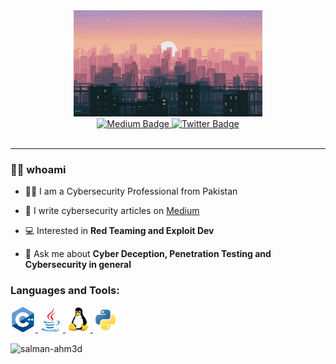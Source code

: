 <div id="header" align="center">
  <img src="https://raw.githubusercontent.com/salman-ahm3d/salman-ahm3d/main/509848-Pixel-Art-Pixel.png" alt="Cool Pixel Art" width=60% height=60%>
  <div id="badges">
  <a href="https://salmanahmed69890.medium.com/">
    <img src="https://img.shields.io/badge/Medium-black?logo=medium&logoColor=white&style=for-the-badge" alt="Medium Badge"/>
  </a>
  <a href="https://twitter.com/porcupine690">
  <img src="https://img.shields.io/badge/Twitter-blue?style=for-the-badge&logo=twitter&logoColor=white" alt="Twitter Badge"/><br>
    <img src="https://komarev.com/ghpvc/?username=salman-ahm3d&style=flat-square&color=blue" alt=""/>
  </a>
</div>
  </div>
  <hr>

### 👨‍💻 whoami
- 👨‍🎓 I am a Cybersecurity Professional from Pakistan

- 📝 I write cybersecurity articles on [Medium](salmanahmed69890.medium.com)

- 💻 Interested in **Red Teaming and Exploit Dev**

- 💬 Ask me about **Cyber Deception, Penetration Testing and Cybersecurity in general**



<h3 align="left">Languages and Tools:</h3>
<p align="left"> <a href="https://www.w3schools.com/cpp/" target="_blank" rel="noreferrer"> <img src="https://raw.githubusercontent.com/devicons/devicon/master/icons/cplusplus/cplusplus-original.svg" alt="cplusplus" width="40" height="40"/> </a> <a href="https://www.java.com" target="_blank" rel="noreferrer"> <img src="https://raw.githubusercontent.com/devicons/devicon/master/icons/java/java-original.svg" alt="java" width="40" height="40"/> </a> <a href="https://www.linux.org/" target="_blank" rel="noreferrer"> <img src="https://raw.githubusercontent.com/devicons/devicon/master/icons/linux/linux-original.svg" alt="linux" width="40" height="40"/> </a> <a href="https://www.python.org" target="_blank" rel="noreferrer"> <img src="https://raw.githubusercontent.com/devicons/devicon/master/icons/python/python-original.svg" alt="python" width="40" height="40"/> </a> </p>

<p><img align="center" src="https://github-readme-stats.vercel.app/api/top-langs?username=salman-ahm3d&show_icons=true&locale=en&layout=compact" alt="salman-ahm3d" /></p>




<!--
**salman-ahm3d/salman-ahm3d** is a ✨ _special_ ✨ repository because its `README.md` (this file) appears on your GitHub profile.

Here are some ideas to get you started:

- 🔭 I’m currently working on ...
- 🌱 I’m currently learning ...
- 👯 I’m looking to collaborate on ...
- 🤔 I’m looking for help with ...
- 💬 Ask me about ...
- 📫 How to reach me: ...
- 😄 Pronouns: ...
- ⚡ Fun fact: ...
-->

